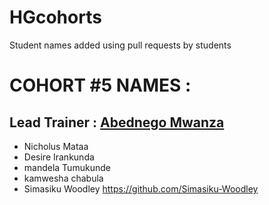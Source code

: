 # HGcohorts
Student names added using pull requests by students

# COHORT #5 NAMES :
## Lead Trainer : [Abednego Mwanza](https://github.com/AbednegoTM)
- Nicholus Mataa
- Desire Irankunda
- mandela Tumukunde
- kamwesha chabula
- Simasiku Woodley https://github.com/Simasiku-Woodley

